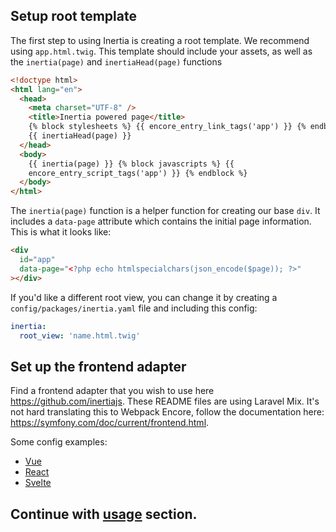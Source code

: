 ## Setup root template

The first step to using Inertia is creating a root template. We recommend using `app.html.twig`. This template should
include your assets, as well as the `inertia(page)` and `inertiaHead(page)` functions

```html
<!doctype html>
<html lang="en">
  <head>
    <meta charset="UTF-8" />
    <title>Inertia powered page</title>
    {% block stylesheets %} {{ encore_entry_link_tags('app') }} {% endblock %}
    {{ inertiaHead(page) }}
  </head>
  <body>
    {{ inertia(page) }} {% block javascripts %} {{
    encore_entry_script_tags('app') }} {% endblock %}
  </body>
</html>
```

The `inertia(page)` function is a helper function for creating our base `div`. It includes a `data-page` attribute which
contains the initial page information. This is what it looks like:

```html
<div
  id="app"
  data-page="<?php echo htmlspecialchars(json_encode($page)); ?>"
></div>
```

If you'd like a different root view, you can change it by creating a `config/packages/inertia.yaml` file
and including this config:

```yaml
inertia:
  root_view: 'name.html.twig'
```

## Set up the frontend adapter

Find a frontend adapter that you wish to use here https://github.com/inertiajs. These README files are using Laravel
Mix.
It's not hard translating this to Webpack Encore, follow the documentation
here: https://symfony.com/doc/current/frontend.html.

Some config examples:

- [Vue](./encore_config_examples/vue.md)
- [React](./encore_config_examples/react.md)
- [Svelte](./encore_config_examples/svelte.md)

## Continue with [usage](usage.md) section.
